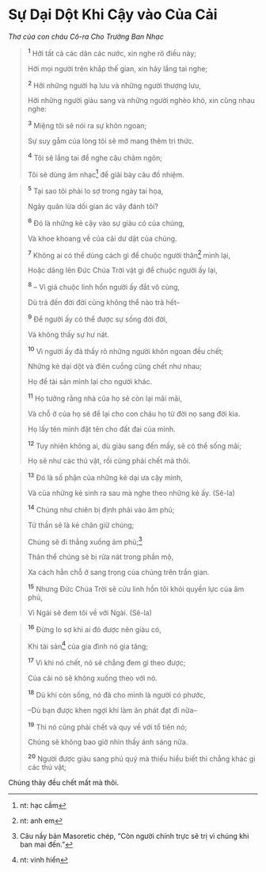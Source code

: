 # Sự Dại Dột Khi Cậy vào Của Cải
*Thơ của con cháu Cô-ra Cho Trưởng Ban Nhạc*

> <sup><b>1</b></sup> Hỡi tất cả các dân các nước, xin nghe rõ điều này;
> 
> Hỡi mọi người trên khắp thế gian, xin hãy lắng tai nghe;
> 
> <sup><b>2</b></sup> Hỡi những người hạ lưu và những người thượng lưu,
> 
> Hỡi những người giàu sang và những người nghèo khó, xin cùng nhau nghe:
> 
> <sup><b>3</b></sup> Miệng tôi sẽ nói ra sự khôn ngoan;
> 
> Sự suy gẫm của lòng tôi sẽ mở mang thêm tri thức.
> 
> <sup><b>4</b></sup> Tôi sẽ lắng tai để nghe câu châm ngôn;
> 
> Tôi sẽ dùng âm nhạc[^1] để giãi bày câu đố nhiệm.
>


> <sup><b>5</b></sup> Tại sao tôi phải lo sợ trong ngày tai họa,
> 
> Ngày quân lừa dối gian ác vây đánh tôi?
> 
> <sup><b>6</b></sup> Ðó là những kẻ cậy vào sự giàu có của chúng,
> 
> Và khoe khoang về của cải dư dật của chúng.
> 
> <sup><b>7</b></sup> Không ai có thể dùng cách gì để chuộc người thân[^2] mình lại,
> 
> Hoặc dâng lên Ðức Chúa Trời vật gì để chuộc người ấy lại,
> 
> <sup><b>8</b></sup> – Vì giá chuộc linh hồn người ấy đắt vô cùng,
> 
> Dù trả đến đời đời cũng không thể nào trả hết–
> 
> <sup><b>9</b></sup> Ðể người ấy có thể được sự sống đời đời,
> 
> Và không thấy sự hư nát.
> 
> <sup><b>10</b></sup> Vì người ấy đã thấy rõ những người khôn ngoan đều chết;
> 
> Những kẻ dại dột và điên cuồng cũng chết như nhau;
> 
> Họ để tài sản mình lại cho người khác.
> 
> <sup><b>11</b></sup> Họ tưởng rằng nhà của họ sẽ còn lại mãi mãi,
> 
> Và chỗ ở của họ sẽ để lại cho con cháu họ từ đời nọ sang đời kia.
> 
> Họ lấy tên mình đặt tên cho đất đai của mình.
> 
> <sup><b>12</b></sup> Tuy nhiên không ai, dù giàu sang đến mấy, sẽ có thể sống mãi;
> 
> Họ sẽ như các thú vật, rồi cũng phải chết mà thôi.
>


> <sup><b>13</b></sup> Ðó là số phận của những kẻ dại ưa cậy mình,
> 
> Và của những kẻ sinh ra sau mà nghe theo những kẻ ấy. (Sê-la)
> 
> <sup><b>14</b></sup> Chúng như chiên bị định phải vào âm phủ;
> 
> Tử thần sẽ là kẻ chăn giữ chúng;
> 
> Chúng sẽ đi thẳng xuống âm phủ;[^3]
> 
> Thân thể chúng sẽ bị rữa nát trong phần mộ,
> 
> Xa cách hẳn chỗ ở sang trọng của chúng trên trần gian.
> 
> <sup><b>15</b></sup> Nhưng Ðức Chúa Trời sẽ cứu linh hồn tôi khỏi quyền lực của âm phủ,
> 
> Vì Ngài sẽ đem tôi về với Ngài. (Sê-la)
>


> <sup><b>16</b></sup> Ðừng lo sợ khi ai đó được nên giàu có,
> 
> Khi tài sản[^4] của gia đình nó gia tăng;
> 
> <sup><b>17</b></sup> Vì khi nó chết, nó sẽ chẳng đem gì theo được;
> 
> Của cải nó sẽ không xuống theo với nó.
> 
> <sup><b>18</b></sup> Dù khi còn sống, nó đã cho mình là người có phước,
> 
> –Dù bạn được khen ngợi khi làm ăn phát đạt đi nữa–
> 
> <sup><b>19</b></sup> Thì nó cũng phải chết và quy về với tổ tiên nó;
> 
> Chúng sẽ không bao giờ nhìn thấy ánh sáng nữa.
> 
> <sup><b>20</b></sup> Người được giàu sang phú quý mà thiếu hiểu biết thì chẳng khác gì các thú vật;
>

Chúng thảy đều chết mất mà thôi.

[^1]: nt: hạc cầm
[^2]: nt: anh em
[^3]: Câu nầy bản Masoretic chép, “Còn người chính trực sẽ trị vì chúng khi ban mai đến.”
[^4]: nt: vinh hiển

